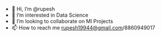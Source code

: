- 👋 Hi, I’m @rupesh
- 👀 I’m interested in Data Science
- 💞️ I’m looking to collaborate on Ml Projects
- 📫 How to reach me rupesh19944@gmail.com/8860949017

<!---
rupesh19944/rupesh19944 is a ✨ special ✨ repository because its `README.md` (this file) appears on your GitHub profile.
You can click the Preview link to take a look at your changes.
--->
